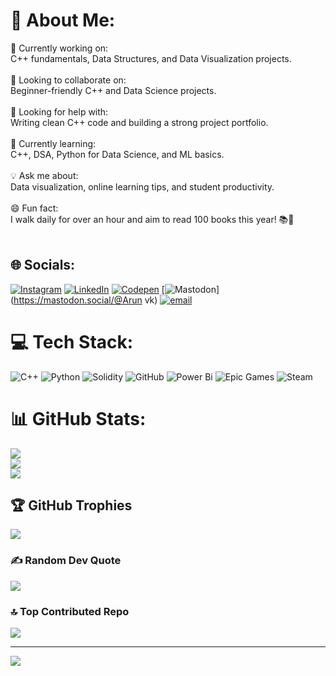 # 💫 About Me:
🔭 Currently working on:<br>C++ fundamentals, Data Structures, and Data Visualization projects.<br><br>🤝 Looking to collaborate on:<br>Beginner-friendly C++ and Data Science projects.<br><br>💬 Looking for help with:<br>Writing clean C++ code and building a strong project portfolio.<br><br>🌱 Currently learning:<br>C++, DSA, Python for Data Science, and ML basics.<br><br>💡 Ask me about:<br>Data visualization, online learning tips, and student productivity.<br><br>😄 Fun fact:<br>I walk daily for over an hour and aim to read 100 books this year! 📚🚶<br><br>


## 🌐 Socials:
[![Instagram](https://img.shields.io/badge/Instagram-%23E4405F.svg?logo=Instagram&logoColor=white)](https://instagram.com/https://www.instagram.com/arun_vk2704/) [![LinkedIn](https://img.shields.io/badge/LinkedIn-%230077B5.svg?logo=linkedin&logoColor=white)](https://linkedin.com/in/https://www.linkedin.com/in/arunvk2004/) [![Codepen](https://img.shields.io/badge/Codepen-000000?logo=codepen&logoColor=white)](https://codepen.io/https://codepen.io/ArunVijaykumarcsds) [![Mastodon](https://img.shields.io/badge/-MASTODON-%232B90D9?logo=mastodon&logoColor=white)](https://mastodon.social/@Arun vk) [![email](https://img.shields.io/badge/Email-D14836?logo=gmail&logoColor=white)](mailto:arunvk207@gmail.com) 

# 💻 Tech Stack:
![C++](https://img.shields.io/badge/c++-%2300599C.svg?style=for-the-badge&logo=c%2B%2B&logoColor=white) ![Python](https://img.shields.io/badge/python-3670A0?style=for-the-badge&logo=python&logoColor=ffdd54) ![Solidity](https://img.shields.io/badge/Solidity-%23363636.svg?style=for-the-badge&logo=solidity&logoColor=white) ![GitHub](https://img.shields.io/badge/github-%23121011.svg?style=for-the-badge&logo=github&logoColor=white) ![Power Bi](https://img.shields.io/badge/power_bi-F2C811?style=for-the-badge&logo=powerbi&logoColor=black) ![Epic Games](https://img.shields.io/badge/epicgames-%23313131.svg?style=for-the-badge&logo=epicgames&logoColor=white) ![Steam](https://img.shields.io/badge/steam-%23000000.svg?style=for-the-badge&logo=steam&logoColor=white)
# 📊 GitHub Stats:
![](https://github-readme-stats.vercel.app/api?username=ArunVijaykumarcsds&theme=dark&hide_border=false&include_all_commits=false&count_private=false)<br/>
![](https://nirzak-streak-stats.vercel.app/?user=ArunVijaykumarcsds&theme=dark&hide_border=false)<br/>
![](https://github-readme-stats.vercel.app/api/top-langs/?username=ArunVijaykumarcsds&theme=dark&hide_border=false&include_all_commits=false&count_private=false&layout=compact)

## 🏆 GitHub Trophies
![](https://github-profile-trophy.vercel.app/?username=ArunVijaykumarcsds&theme=radical&no-frame=true&no-bg=false&margin-w=4)

### ✍️ Random Dev Quote
![](https://quotes-github-readme.vercel.app/api?type=horizontal&theme=radical)

### 🔝 Top Contributed Repo
![](https://github-contributor-stats.vercel.app/api?username=ArunVijaykumarcsds&limit=5&theme=dark&combine_all_yearly_contributions=true)

---
[![](https://visitcount.itsvg.in/api?id=ArunVijaykumarcsds&icon=0&color=0)](https://visitcount.itsvg.in)

<!-- Proudly created with GPRM ( https://gprm.itsvg.in ) -->
